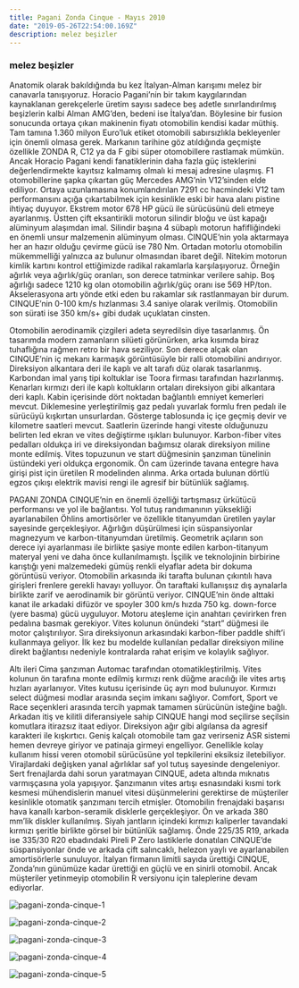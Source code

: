 ```yaml
---
title: Pagani Zonda Cinque - Mayıs 2010
date: "2019-05-26T22:54:00.169Z"
description: melez beşizler
---
```


### melez beşizler

Anatomik olarak bakıldığında bu kez İtalyan-Alman karışımı melez bir canavarla tanışıyoruz. Horacio Pagani’nin bir takım kaygılarından kaynaklanan gerekçelerle üretim sayısı sadece beş adetle sınırlandırılmış beşizlerin kalbi Alman AMG’den, bedeni ise İtalya’dan. Böylesine bir fusion sonucunda ortaya çıkan makinenin fiyatı otomobilin kendisi kadar müthiş. Tam tamına 1.360 milyon Euro’luk etiket otomobili sabırsızlıkla bekleyenler için önemli olmasa gerek. Markanın tarihine göz atıldığında geçmişte özellikle ZONDA R, C12 ya da F gibi süper otomobillere rastlamak mümkün. Ancak Horacio Pagani kendi fanatiklerinin daha fazla güç isteklerini değerlendirmekte kayıtsız kalmamış olmalı ki mesaj adresine ulaşmış. F1 otomobillerine şapka çıkartan güç Mercedes AMG’nin V12’sinden elde ediliyor. Ortaya uzunlamasına konumlandırılan 7291 cc hacmindeki V12 tam performansını açığa çıkartabilmek için kesinlikle eski bir hava alanı pistine ihtiyaç duyuyor. Ekstrem motor 678 HP gücü ile sürücüsünü deli etmeye ayarlanmış. Üstten çift eksantirikli motorun silindir bloğu ve üst kapağı alüminyum alaşımdan imal. Silindir başına 4 sübaplı motorun hafifliğindeki en önemli unsur malzemenin alüminyum olması. CINQUE’nin yola aktarmaya her an hazır olduğu çevirme gücü ise 780 Nm. Ortadan motorlu otomobilin mükemmelliği yalnızca az bulunur olmasından ibaret değil. Nitekim motorun kimlik kartını kontrol ettiğimizde radikal rakamlarla karşılaşıyoruz. Örneğin ağırlık veya ağırlık/güç oranları, son derece tatminkar verilere sahip. Boş ağırlığı sadece 1210 kg olan otomobilin ağırlık/güç oranı ise 569 HP/ton. Akselerasyona artı yönde etki eden bu rakamlar sık rastlanmayan bir durum. CINQUE’nin 0-100 km/s hızlanması 3.4 saniye olarak verilmiş. Otomobilin son sürati ise 350 km/s+ gibi dudak uçuklatan cinsten.

Otomobilin aerodinamik çizgileri adeta seyredilsin diye tasarlanmış. Ön tasarımda modern zamanların silüeti görünürken, arka kısımda biraz tuhaflığına rağmen retro bir hava seziliyor. Son derece alçak olan CINQUE’nin iç mekanı karmaşık görüntüsüyle bir ralli otomobilini andırıyor. Direksiyon alkantara deri ile kaplı ve alt tarafı düz olarak tasarlanmış. Karbondan imal yarış tipi koltuklar ise Toora firması tarafından hazırlanmış. Kenarları kırmızı deri ile kaplı koltukların ortaları direksiyon gibi alkantara deri kaplı. Kabin içerisinde dört noktadan bağlantılı emniyet kemerleri mevcut. Diklemesine yerleştirilmiş gaz pedalı yuvarlak formlu fren pedalı ile sürücüyü kışkırtan unsurlardan. Gösterge tablosunda iç içe geçmiş devir ve kilometre saatleri mevcut. Saatlerin üzerinde hangi viteste olduğunuzu belirten led ekran ve vites değiştirme ışıkları bulunuyor. Karbon-fiber vites pedalları oldukça iri ve direksiyondan bağımsız olarak direksiyon miline monte edilmiş. Vites topuzunun ve start düğmesinin şanzıman tünelinin üstündeki yeri oldukça ergonomik. Ön cam üzerinde tavana entegre hava girişi pist için üretilen R modelinden alınma. Arka ortada bulunan dörtlü egzos çıkışı elektrik mavisi rengi ile agresif bir bütünlük sağlamış.

PAGANI ZONDA CINQUE’nin en önemli özelliği tartışmasız ürkütücü performansı ve yol ile bağlantısı. Yol tutuş randımanının yüksekliği ayarlanabilen Öhlins amortisörler ve özellikle titanyumdan üretilen yaylar sayesinde gerçekleşiyor. Ağırlığın düşürülmesi için süspansiyonlar magnezyum ve karbon-titanyumdan üretilmiş. Geometrik açıların son derece iyi ayarlanması ile birlikte şasiye monte edilen karbon-titanyum materyal yeni ve daha önce kullanılmamıştı. İşçilik ve teknolojinin birbirine karıştığı yeni malzemedeki gümüş renkli elyaflar adeta bir dokuma görüntüsü veriyor. Otomobilin arkasında iki tarafta bulunan çıkıntılı hava girişleri frenlere gerekli havayı yolluyor. Ön taraftaki kullanışsız dış aynalarla birlikte zarif ve aerodinamik bir görüntü veriyor. CINQUE’nin önde alttaki kanat ile arkadaki difüzör ve spoyler 300 km/s hızda 750 kg. down-force (yere basma) gücü uyguluyor. Motoru ateşleme için anahtarı çevirirken fren pedalına basmak gerekiyor. Vites kolunun önündeki “start” düğmesi ile motor çalıştırılıyor. Sıra direksiyonun arkasındaki karbon-fiber paddle shift’i kullanmaya geliyor. İlk kez bu modelde kullanılan pedallar direksiyon miline direkt bağlantısı nedeniyle kontralarda rahat erişim ve kolaylık sağlıyor.

Altı ileri Cima şanzıman Automac tarafından otomatikleştirilmiş. Vites kolunun ön tarafına monte edilmiş kırmızı renk düğme aracılığı ile vites artış hızları ayarlanıyor. Vites kutusu içerisinde üç ayrı mod bulunuyor. Kırmızı select düğmesi modlar arasında seçim imkanı sağlıyor. Comfort, Sport ve Race seçenkleri arasında tercih yapmak tamamen sürücünün isteğine bağlı. Arkadan itiş ve kilitli diferansiyele sahip CINQUE hangi mod seçilirse seçilsin komutlara itirazsız itaat ediyor. Direksiyon ağır gibi algılansa da agresif karakteri ile kışkırtıcı. Geniş kalçalı otomobile tam gaz verirseniz ASR sistemi hemen devreye giriyor ve patinaja girmeyi engelliyor. Genellikle kolay kullanım hissi veren otomobil sürücüsüne yol tepkilerini eksiksiz iletebiliyor. Virajlardaki değişken yanal ağırlıklar saf yol tutuş sayesinde dengeleniyor. Sert frenajlarda dahi sorun yaratmayan CINQUE, adeta altında mıknatıs varmışçasına yola yapışıyor. Şanzımanın vites artışı esnasındaki kısmi tork kesmesi mühendislerin manuel vitesi düşünmelerini gerektirse de müşteriler kesinlikle otomatik şanzımanı tercih etmişler. Otomobilin frenajdaki başarısı hava kanallı karbon-seramik disklerle gerçekleşiyor. Ön ve arkada 380 mm’lik diskler kullanılmış. Siyah jantların içindeki kırmızı kaliperler tavandaki kırmızı şeritle birlikte görsel bir bütünlük sağlamış. Önde 225/35 R19, arkada ise 335/30 R20 ebadındaki Pireli P Zero lastiklerle donatılan CINQUE’de süspansiyonlar önde ve arkada çift salıncaklı, helezon yaylı ve ayarlanabilen amortisörlerle sunuluyor.
İtalyan firmanın limitli sayıda ürettiği CINQUE, Zonda’nın günümüze kadar ürettiği en güçlü ve en sinirli otomobil. Ancak müşteriler yetinmeyip otomobilin R versiyonu için taleplerine devam ediyorlar.

![pagani-zonda-cinque-1](./pagani-zonda-cinque-1.jpg)

![pagani-zonda-cinque-2](./pagani-zonda-cinque-2.jpg)

![pagani-zonda-cinque-3](./pagani-zonda-cinque-3.jpg)

![pagani-zonda-cinque-4](./pagani-zonda-cinque-4.jpg)

![pagani-zonda-cinque-5](./pagani-zonda-cinque-5.jpg)
